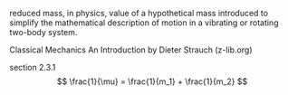 reduced mass, in physics, value of a hypothetical mass introduced to simplify the mathematical description of motion in a vibrating or rotating two-body system.

Classical Mechanics An Introduction by Dieter Strauch (z-lib.org)

section 2.3.1
$$
\frac{1}{\mu} = \frac{1}{m_1} + \frac{1}{m_2}
$$
